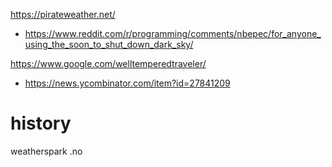 https://pirateweather.net/
* https://www.reddit.com/r/programming/comments/nbepec/for_anyone_using_the_soon_to_shut_down_dark_sky/

https://www.google.com/welltemperedtraveler/
* https://news.ycombinator.com/item?id=27841209

# history
weatherspark .no